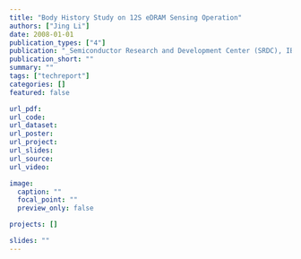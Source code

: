 ```yaml
---
title: "Body History Study on 12S eDRAM Sensing Operation"
authors: ["Jing Li"]
date: 2008-01-01
publication_types: ["4"]
publication: "_Semiconductor Research and Development Center (SRDC), IBM_"
publication_short: ""
summary: ""
tags: ["techreport"]
categories: []
featured: false

url_pdf:
url_code:
url_dataset:
url_poster:
url_project:
url_slides:
url_source:
url_video:

image:
  caption: ""
  focal_point: ""
  preview_only: false

projects: []

slides: ""
---
```


